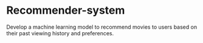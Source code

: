 # Recommender-system
Develop a machine learning model to recommend movies to users based on their past viewing history and preferences.
